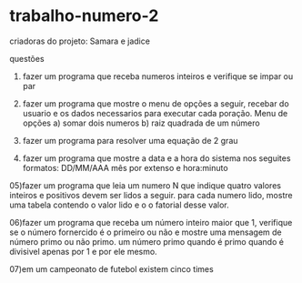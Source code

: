 # trabalho-numero-2 
criadoras do projeto: Samara e jadice


  questões 
01) fazer um programa que receba numeros inteiros e verifique se impar ou par

02) fazer um programa que mostre o menu de opções a seguir, recebar do usuario e os dados  necessarios para executar cada poração.
Menu de opções 
a) somar dois numeros
b) raiz quadrada de um número

03) fazer um programa para resolver uma equação de 2 grau

04) fazer um programa que mostre a data e a hora do sistema nos seguites formatos: DD/MM/AAA mês por extenso e hora:minuto

05)fazer um programa que leia um numero N que indique quatro valores inteiros e positivos devem ser lidos a seguir. para cada numero lido, mostre uma tabela contendo o valor lido e o o fatorial desse valor.

06)fazer um programa que receba um número inteiro maior que 1, verifique se o número fornercido é o primeiro ou não e mostre uma mensagem de número primo ou não primo. um número primo quando é primo quando é divisivel apenas por 1 e por ele mesmo.

07)em um campeonato de futebol existem cinco times
